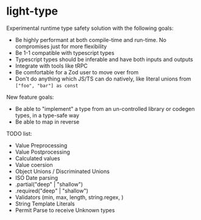 # light-type

Experimental runtime type safety solution with the following goals:

* Be highly performant at both compile-time and run-time. No compromises just for more flexibility
* Be 1-1 compatible with typescript types
* Typescript types should be inferable and have both inputs and outputs
* Integrate with tools like tRPC
* Be comfortable for a Zod user to move over from
* Don't do anything which JS/TS can do natively, like literal unions from `["foo", "bar"] as const`

New feature goals:

* Be able to "implement" a type from an un-controlled library or codegen types, in a type-safe way
* Be able to map in reverse

TODO list:

* Value Preprocessing
* Value Postprocessing
* Calculated values
* Value coersion
* Object Unions / Discriminated Unions
* ISO Date parsing
* .partial("deep" | "shallow")
* .required("deep" | "shallow")
* Validators (min, max, length, string.regex, )
* String Template Literals
* Permit Parse to receive Unknown types
